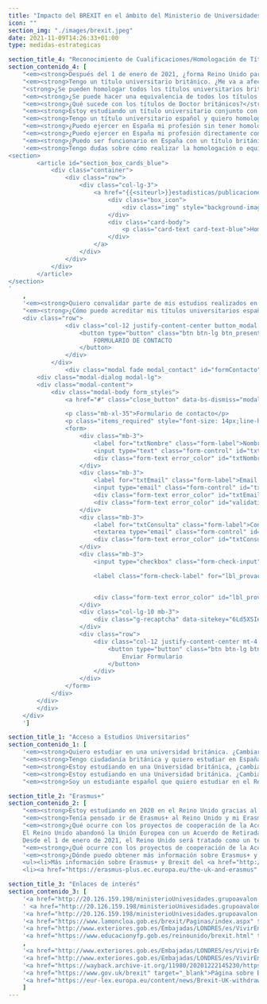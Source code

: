 ```yaml
---
title: "Impacto del BREXIT en el ámbito del Ministerio de Universidades"
icon: ""
section_img: "./images/brexit.jpeg"
date: 2021-11-09T14:26:33+01:00
type: medidas-estrategicas

section_title_4: "Reconocimiento de Cualificaciones/Homologación de Títulos"
section_contenido_4: [
    "<em><strong>Después del 1 de enero de 2021, ¿forma Reino Unido parte del Espacio Europeo de Educación Superior?</strong></em><br>Sí, el Reino Unido sigue formando parte del Espacio Europeo de Educación Superior. Esto significa que los títulos universitarios oficiales en Reino Unido tienen los mismos estándares de calidad que en España.<br><br> ",
	"<em><strong>Tengo un título universitario británico. ¿Me va a afectar el Brexit si quisiera homologarlo?</strong></em><br>Hasta el 31 de diciembre de 2020, te puedes beneficiar del sistema que se aplica a todos los Estados Miembros de la UE, posteriormente, tendrás que seguir el mismo procedimiento que es de aplicación para Terceros Estados que no son Miembros de la UE, pero, en todo caso, podrás homologar tu título universitario. El procedimiento para Terceros Estados puede requerir trámites adicionales, de hecho, en el caso de títulos británicos se requerirá la apostilla de La Haya en solicitudes que se presenten a partir del 1 de noviembre de 2021.<br><br> ",
    "<strong>¿Se pueden homologar todos los títulos universitarios británicos?</strong><br>Solo aquellos que permiten el acceso a una profesión regulada. ¿Cuáles son estos estudios? Los relacionados con la Sanidad, la Ingeniería, la Arquitectura y la Abogacía (en su caso, Procura) y las profesiones docentes.",
    "<em><strong>¿Se puede hacer una equivalencia de todos los títulos universitarios británicos?</strong></em><br>Sí, pero debes tener en cuenta que la equivalencia no otorga ningún derecho profesional ya que es solo un reconocimiento académico.<br><br> ",
    "<em><strong>¿Qué sucede con los títulos de Doctor británicos?</strong></em><br>Los títulos de Doctor expedidos en Reino Unido pueden ser objeto de equivalencia por las Universidades españolas.<br><br> ",
    "<em><strong>Estoy estudiando un título universitario conjunto con una Universidad de Reino Unido. ¿Me afectará el Brexit?</strong></em><br>Puedes continuar tus estudios en Reino Unido y España y obtener el título académico en los términos que te indicaron cuando comenzaste los estudios. En relación con las posibles atribuciones del título, dependiendo de diversas circunstancias, estas podrían variar.<br><br> ",
    "<em><strong>Tengo un título universitario español y quiero homologarlo en Reino Unido. ¿Cómo me afectará el Brexit?</strong></em><br>La homologación de títulos españoles en el Reino Unido después del BREXIT estará sujeta a lo que la normativa británica establezca.<br><br> ",
	"<em><strong>¿Puedo ejercer en España mi profesión sin tener homologado el título universitario británico?</strong></em><br>En el caso de profesiones reguladas no es posible en estos casos, es necesario que tengas la homologación o el reconocimiento profesional obtenido conforme a lo establecido por la Directiva 2005/36/CE, de 7 de septiembre. Si tienes dudas, por favor, envía un correo a brexit@universidades.gob.es?</strong></em><br><br> ",
	"<em><strong>¿Puedo ejercer en España mi profesión directamente con mi título universitario británico?</strong></em><br>Sí, pero únicamente en el caso de profesiones no reguladas.<br><br> ",
    "<em><strong>¿Puedo ser funcionario en España con un título británico?</strong></em><br>Sí, siempre y cuando cumplas con los requisitos de la convocatoria respecto a nacionalidad y titulación. Por lo que concierne a la titulación, en la convocatoria de acceso te indicarán expresamente si es necesario que tu título británico esté homologado o es suficiente la equivalencia. En algunas convocatorias puede ser igualmente válido el reconocimiento profesional.<br><br>  ",
    '<em><strong>Tengo dudas sobre cómo realizar la homologación o equivalencia de mi título universitario británico, ¿a quién me tengo que dirigir?</strong></em><br>A la División de Atención al Ciudadano, Transparencia y Publicaciones del Ministerio de Universidades. Encontrarás más información en el siguiente enlace:
<section>
        <article id="section_box_cards_blue">
            <div class="container">
                <div class="row">
                    <div class="col-lg-3">
                        <a href="{{<siteurl>}}estadisticas/publicaciones-informes/" class="card card-img card-icon">
                            <div class="box_icon">
                                <div class="img" style="background-image: url(http://20.126.159.198/ministerioUnivesidades.grupoavalon.com/portal-web/images/brexit.jpeg);"></div>
                            </div>
                            <div class="card-body">
                                <p class="card-text card-text-blue">Homologación de títulos extranjeros de educación superior a títulos oficiales universitarios españoles de Grado o Máster que den acceso a profesión regulada en Españas</p>
                            </div>
                        </a>
                    </div>
				</div>
			</div>
		</article>
</section>	
'	
	,
    '<em><strong>Quiero convalidar parte de mis estudios realizados en Reino Unido para continuar y terminar en una Universidad española, ¿Cómo lo puedo hacer?</strong></em><br>La convalidación parcial de estudios puede ser realizada por cualquier universidad española por lo que te recomendamos que acudas a la universidad donde tengas la intención de continuar tus estudios para que ellos te informen directamente.",
    "<em><strong>¿Cómo puedo acreditar mis títulos universitarios españoles si deseo ejercer como docente en Reino Unido?</strong></em><br>Solicita tu certificado rellenando la solicitud que encontrarás más abajo y preséntala en cualquiera de las dependencias contempladas en el artículo 16.4 de la Ley 39/2015, de 1 de octubre, del Procedimiento Administrativo Común de las Administraciones Públicas. <a href="https://administracion.gob.es/pagFront/atencionCiudadana/oficinas/encuentraOficina.htm#.YEXKAGhKjIU" target="_blank">Busca las oficinas de registro.<i class="icon fas fa-external-link-alt"></i></a><br><br> Asimismo, si dispones de un certificado digital compatible con Cl@ve, puedes realizar el registro de tu solicitud de forma telemática en el Registro Electrónico Central de la Administración General del Estado.<br><br> Junto con tu solicitud, deberás presentar tu documento de identidad, tu título o títulos universitarios oficiales, su certificación académica oficial y, en el caso del Máster en Formación del Profesorado, su certificado de prácticas.<br /><a href="/documentos/PDF/medidas_estrategicas/brexit/solicitud-certificado-reino-unido.pdf" target="_blank" class="btn btn_link_icon">Solicitud<i class="fas fa-external-link-alt"></i></a><br><br> <b>Para más información sobre títulos universitarios y Brexit pincha sobre el botón Formulario de contacto </b> <br><br>  
	<div class="row">
                <div class="col-12 justify-content-center button_modal box_buttons">
                    <button type="button" class="btn btn-lg btn_present" data-bs-toggle="modal" data-bs-target="#formContacto">
                        FORMULARIO DE CONTACTO
                    </button>
                </div>
            </div>
			    <div class="modal fade modal_contact" id="formContacto" tabindex="-1" aria-labelledby="formContactoLabel" aria-hidden="true">
        <div class="modal-dialog modal-lg">
        <div class="modal-content">
            <div class="modal-body form_styles">
                <a href="#" class="close_button" data-bs-dismiss="modal" aria-label="Close" id="close_button"><i class="fal fa-times-circle"></i></a>

                <p class="mb-xl-35">Formulario de contacto</p>
                <p class="items_required" style="font-size: 14px;line-height: 20px;margin-bottom: 29px;">Los campos obligatorios se identifican con un *</p>
                <form>
                    <div class="mb-3">
                        <label for="txtNombre" class="form-label">Nombre *</label>
                        <input type="text" class="form-control" id="txtNombre" aria-describedby="nombreHelp">
                        <div class="form-text error_color" id="txtNombreError" style="display: none;">Este campo es requerido.</div>
                    </div>
                    <div class="mb-3">
                        <label for="txtEmail" class="form-label">Email *</label>
                        <input type="email" class="form-control" id="txtEmail" aria-describedby="emailHelp">
                        <div class="form-text error_color" id="txtEmailError" style="display: none;">Este campo es requerido.</div>
                        <div class="form-text error_color" id="validationEmailError" style="display: none;">El correo introducido no tiene un formato valido.</div>
                    </div>
                    <div class="mb-3">
                        <label for="txtConsulta" class="form-label">Consulta *</label>
                        <textarea type="email" class="form-control" id="txtConsulta" aria-describedby="consultaHelp" rows="6"></textarea>
                        <div class="form-text error_color" id="txtConsultaError" style="display: none;">Este campo es requerido.</div>
                    </div>
                    <div class="mb-3">
                        <input type="checkbox" class="form-check-input" id="lbl_provacity" required>

                        <label class="form-check-label" for="lbl_provacity">Acepto la <a {{ with .Site.GetPage "politica-de-privacidad" }}href="{{ .Permalink }}"{{ end }} target="_blank">Politica de Privacidad *</a></label


                        <div class="form-text error_color" id="lbl_provacity_error" style="display: none;">Este campo es requerido.</div>
                    </div>
                    <div class="col-lg-10 mb-3">
                        <div class="g-recaptcha" data-sitekey="6Ld5XSIeAAAAABEe6Q5OPybZeC2SY23WFDf7bVVY"></div>
                    </div>
                    <div class="row">
                        <div class="col-12 justify-content-center mt-4 box_buttons">
                            <button type="button" class="btn btn-lg btn_present" id="submitContactForm">
                                Enviar Formulario
                            </button>
                        </div>
                    </div>
                </form>
            </div>
        </div>
        </div>
    </div>
	']

section_title_1: "Acceso a Estudios Universitarios"
section_contenido_1: [
    '<em><strong>Quiero estudiar en una universidad británica. ¿Cambiarán las condiciones de acceso con el Brexit?</strong></em><br>Las condiciones de acceso a una universidad británica se regirán por lo que la normativa británica establezca a partir de ese momento. Es importante que leas detenidamente la <a href="http://20.126.159.198/ministerioUnivesidades.grupoavalon.com/portal-web/documentos/PDF/medidas_estrategicas/brexit/Brexit_alumnos_universitarios.pdf" target="_blank" class="btn btn_link_icon">Nota adjunta. <i class="fas fa-external-link-alt"></i></a><br><br> ',
    "<em><strong>Tengo ciudadanía británica y quiero estudiar en España. ¿Qué tengo que hacer?</strong></em><br>Durante el curso 2021-2022 los estudiantes provenientes del sistema educativo británico podrán acceder al sistema universitario español en las mismas condiciones que las de los estudiantes de sistemas educativos de Estados miembros de la Unión Europea o de otros Estados con los que se hayan suscrito acuerdos internacionales. Por lo que respecta a las condiciones de admisión y tasas de matriculación, le aconsejamos que contacte con la universidad en la que desee realizar sus estudios.<br><br> ",
    "<em><strong>Estoy estudiando en una Universidad británica, ¿cambiará mi situación a partir de ahora con el Brexit?</strong></em><br>Los estudiantes españoles que hayan accedido al sistema universitario británico antes del 31 de diciembre de 2020 conservarán sus derechos de matrícula.<br>Es muy importante que leas la siguiente Nota y, si tienes dudas adicionales, nos envíes un mensaje a brexit@universidades.gob.es<br><br> ",
    "<em><strong>Estoy estudiando en una Universidad británica. ¿Cambiarán las tasas universitarias a pagar tras el Brexit?</strong></em><br>Te aconsejamos que leas con detenimiento la siguiente Nota y, si tienes dudas adicionales, nos envíes un mensaje a brexit@universidades.gob.es<br><br> ",
    "<em><strong>Soy un estudiante español que quiero estudiar en el Reino Unido el próximo curso, ¿Qué situaciones me puedo encontrar?</strong></em><br>Te aconsejamos que leas con detenimiento la siguiente Nota y, si tienes dudas adicionales, nos envíes un mensaje a brexit@universidades.gob.es<br><br>"]

section_title_2: "Erasmus+"
section_contenido_2: [
    "<em><strong>Estoy estudiando en 2020 en el Reino Unido gracias al programa Erasmus+. ¿Me afectará el Brexit?</strong></em><br>El Reino Unido abandonó la Unión Europea con un acuerdo de retirada el 31 de enero de 2020. El acuerdo de retirada prevé la participación del Reino Unido en el actual programa Erasmus+ 2014-2020 hasta el cierre del programa, por lo tanto ninguna de las actividades se verán interrumpidas en el próximo marco 2021-2027 del programa Erasmus+ siempre y cuando se haya aprobado en una convocatoria del Programa Erasmus+ hasta el 2020. Hay que tener en cuenta que hay acciones del Programa que tiene una duración de hasta 36 meses <br><br> ",
	"<em><strong>Tenía pensado ir de Erasmus+ al Reino Unido y mi Erasmus+ se iniciará en el segundo semestre de este curso 2020/2021. ¿Me afectará el Brexit?</strong></em><br>El Reino Unido abandonó la Unión Europea con un Acuerdo de Retirada el 31 de enero de 2020. El Acuerdo de Retirada prevé la participación del Reino Unido en el actual programa Erasmus+ 2014-2020 hasta el cierre del programa; por tanto, no se verán interrumpidas en el actual marco 2021-2027 las actividades y movilidades de estudiantes, docentes y personal mientras esté en vigor el convenio de subvención del año 2020 o anterior que cubra esa movilidad, por lo que tu movilidad no se verá afectada por el Brexit.<br><br> ",
    "<em><strong>¿Qué ocurre con los proyectos de cooperación de la Acción Clave 2 (KA2) en el marco de Erasmus+ 2014-2020?</strong></em><br>Muchos proyectos de cooperación europea cuentan con un socio del Reino Unido o con un coordinador del Reino Unido.<br><br>
    El Reino Unido abandonó la Unión Europea con un Acuerdo de Retirada el 31 de enero de 2020, que entró en vigor el 1 de febrero de 2020. El Acuerdo de Retirada prevé la participación del Reino Unido en el actual programa Erasmus+ 2014-2020 hasta el cierre del programa, lo que significa que los beneficiarios del Reino Unido pueden continuar participando en los proyectos subvencionados en virtud del Reglamento actual hasta que se completen todas las actividades, incluso si son después de 2020. Por lo tanto, todas las actividades y movilidades de estudiantes, docentes y personal de los proyectos Erasmus+ no se verán interrumpidas en el actual marco 2021-2027 del programa Erasmus+, por lo que estas movilidades y actividades no se verán afectadas por el Brexit.<br><br>
    Desde el 1 de enero de 2021, el Reino Unido será tratado como un tercer país a los efectos de acceso al programa Erasmus+.<br><br> ",
    "<em><strong>¿Qué ocurre con los proyectos de cooperación de la Acción Clave 2 (KA2) en el marco de Erasmus+ 2014-2020?</strong></em><br>Muchos proyectos de cooperación europea cuentan con un socio del Reino Unido o con un coordinador del Reino Unido.<br><br>El Reino Unido abandonó la Unión Europea con un acuerdo de retirada el 31 de enero de 2020, que entró en vigor el 1 de febrero de 2020. El acuerdo de retirada prevé la participación del Reino Unido en el actual programa Erasmus+ 2014-2020 hasta el cierre del programa, lo que significa que los beneficiarios del Reino Unido pueden continuar participando en los proyectos subvencionados en virtud del Reglamento actual hasta que se completen todas las actividades, incluso si son después de 2020. Por lo tanto, todas las actividades y movilidades de estudiantes, docentes y personal de los proyectos Erasmus+ no se verán interrumpidas en el actual marco 2014-2020 del programa Erasmus+, por lo que estas movilidades y actividades no se verán afectadas por el Brexit.<br><br>A partir del 1 de enero de 2021, el Reino Unido será tratado como un tercer país a los efectos de acceso a los programas de la UE, incluido Erasmus+. La posible participación del Reino Unido en futuros programas después de 2020 dependerá del resultado de las negociaciones generales sobre la relación futura entre la Unión Europea y el Reino Unido. No obstante, el gobierno del Reino Unido se ha comprometido a negociar el acceso al siguiente programa Erasmus+ 2021-2027.<br><br> ",
    '<em><strong>¿Dónde puedo obtener más información sobre Erasmus+ y Brexit?</strong></em><br>Te recomendamos consultar los siguientes enlaces web:<br>
	<ul><li>Más información sobre Erasmus+ y Brexit del <a href="http://www.sepie.es/" target="_blank">Servicio Español para la Internacionalización de la Educación (SEPIE) <i class="icon fas fa-external-link-alt"></i></a></li>
    <li><a href="https://erasmus-plus.ec.europa.eu/the-uk-and-erasmus" target="_blank">Preguntas Frecuentes sobre Erasmus+ y el Brexit de la Comisión Europea <i class="icon fas fa-external-link-alt"></i></a></li></ul>']

section_title_3: "Enlaces de interés"
section_contenido_3: [
    '<a href="http://20.126.159.198/ministerioUnivesidades.grupoavalon.com/portal-web/documentos/PDF/medidas_estrategicas/brexit/eu-student-faq.pdf" target="_blank"> FAQs <i class="fal fa-file-pdf pdf_icon"></i></a>  (pdf 233.177 KB)',
    ' <a href="http://20.126.159.198/ministerioUnivesidades.grupoavalon.com/portal-web//documentos/PDF/medidas_estrategicas/brexit/Acuerdo_de_Retirada_RU_UE_01022020.pdf" target="_blank"> Entrada en vigor del Acuerdo de Retirada el 1 de febrero <i class="fal fa-file-pdf pdf_icon"></i></a>  (pdf 529.068 KB)',
    '<a href="http://20.126.159.198/ministerioUnivesidades.grupoavalon.com/portal-web//documentos/PDF/medidas_estrategicas/brexit/BOE_A_2020_17266.pdf" target="_blank">Real Decreto-ley 38/2020, de 29 de diciembre <i class="fal fa-file-pdf pdf_icon"></i></a>   (pdf 401.995 KB) , de 29 de diciembre, por el que se adoptan medidas de adaptación a la situación de Estado tercero del Reino Unido de Gran Bretaña e Irlanda del Norte tras la finalización del periodo transitorio previsto en el Acuerdo sobre la retirada del Reino Unido de Gran Bretaña e Irlanda del Norte de la Unión Europea y de la Comunidad Europea de la Energía Atómica, de 31 de enero de 2020',
    '<a href="https://www.lamoncloa.gob.es/brexit/Paginas/index.aspx" target="_blank">Portal de la Moncloa sobre el Brexit <i class="icon fas fa-external-link-alt"></i></a>',
	'<a href="http://www.exteriores.gob.es/Embajadas/LONDRES/es/VivirEn/Brexit-Espanoles/Paginas/Asistencia-a-los-ciudadanos-espa%C3%B1oles-con-el-%E2%80%98EU-Settlement-Scheme%E2%80%99.aspx" target="_blank">Ventanilla Única Brexit-Apoyo Settlement Scheme <i class="icon fas fa-external-link-alt"></i></a>',
    '<a href="https://www.educacionyfp.gob.es/reinounido/brexit.html" target="_blank">Consejería de Educación en Reino Unido <i class="icon fas fa-external-link-alt"></i></a>'
	,
    '<a href="http://www.exteriores.gob.es/Embajadas/LONDRES/es/VivirEn/Brexit-Espanoles/Documents/FAQS%20BREXIT.pdf" target="_blank">Preguntas frecuentes sobre ciudadanos españoles ante el Brexit <i class="icon fas fa-external-link-alt"></i></a>',
    '<a href="http://www.exteriores.gob.es/Embajadas/LONDRES/es/VivirEn/Brexit-Espanoles/Paginas/default.aspx" target="_blank"> Embajada de España en Londres <i class="icon fas fa-external-link-alt"></i></a>',
    '<a href="https://wayback.archive-it.org/11980/20201222145230/https:/ec.europa.eu/commission/brexit-negotiations_en" target="_blank">Página de la Comisión Europea sobre Brexit <i class="icon fas fa-external-link-alt"></i></a>',
    '<a href="https://www.gov.uk/brexit" target="_blank">Página sobre Brexit del Gobierno británico <i class="icon fas fa-external-link-alt"></i></a>',
    '<a href="https://eur-lex.europa.eu/content/news/Brexit-UK-withdrawal-from-the-eu.html?locale=es" target="_blank">Ver todos los documentos relacionados con el Brexit <i class="icon fas fa-external-link-alt"></i></a>'
    ]
---
```



